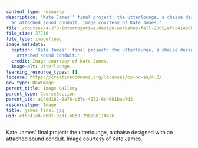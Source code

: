 ```yaml
---
content_type: resource
description: 'Kate James'' final project: the utterlounge, a chaise designed with
  an attached sound conduit. Image courtesy of Kate James.'
file: /courses/4-370-interrogative-design-workshop-fall-2005/ef6c41a86b8f0ed1b069790e80110426_james_final.jpg
file_size: 37716
file_type: image/jpeg
image_metadata:
  caption: 'Kate James'' final project: the utterlounge, a chaise designed with an
    attached sound conduit.'
  credit: Image courtesy of Kate James.
  image-alt: Utterlounge.
learning_resource_types: []
license: https://creativecommons.org/licenses/by-nc-sa/4.0/
ocw_type: OCWImage
parent_title: Image Gallery
parent_type: CourseSection
parent_uid: a14dd162-9a70-c37c-4252-6c4081baa7d2
resourcetype: Image
title: james_final.jpg
uid: ef6c41a8-6b8f-0ed1-b069-790e80110426
---
```

Kate James' final project: the utterlounge, a chaise designed with an attached sound conduit. Image courtesy of Kate James.